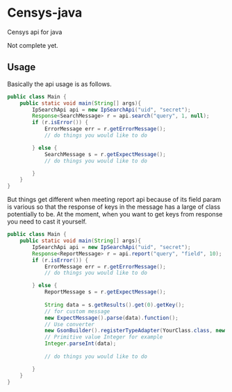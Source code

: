 # Censys-java
Censys api for java

Not complete yet.

## Usage

Basically the api usage is as follows.
```java
public class Main {
    public static void main(String[] args){
        IpSearchApi api = new IpSearchApi("uid", "secret");
        Response<SearchMessage> r = api.search("query", 1, null);
        if (r.isError()) {
        	ErrorMessage err = r.getErrorMessage();
        	// do things you would like to do

        } else {
            SearchMessage s = r.getExpectMessage();
            // do things you would like to do

        }
    }
}
```

But things get different when meeting report api because of its 
field param is various so that the response of keys in the message 
has a large of class potentially to be. At the moment, when you want 
to get keys from response you need to cast it yourself.
```java
public class Main {
    public static void main(String[] args){
        IpSearchApi api = new IpSearchApi("uid", "secret");
        Response<ReportMessage> r = api.report("query", "field", 10);
        if (r.isError()) {
        	ErrorMessage err = r.getErrorMessage();
        	// do things you would like to do

        } else {
            ReportMessage s = r.getExpectMessage();
            
            String data = s.getResults().get(0).getKey();
            // for custom message
            new ExpectMessage().parse(data).function();
            // Use converter
            new GsonBuilder().registerTypeAdapter(YourClass.class, new Converter()).create().fromJson(data, YourClass.class);
            // Primitive value Integer for example
            Integer.parseInt(data);
            
            // do things you would like to do

        }
    }
}
```